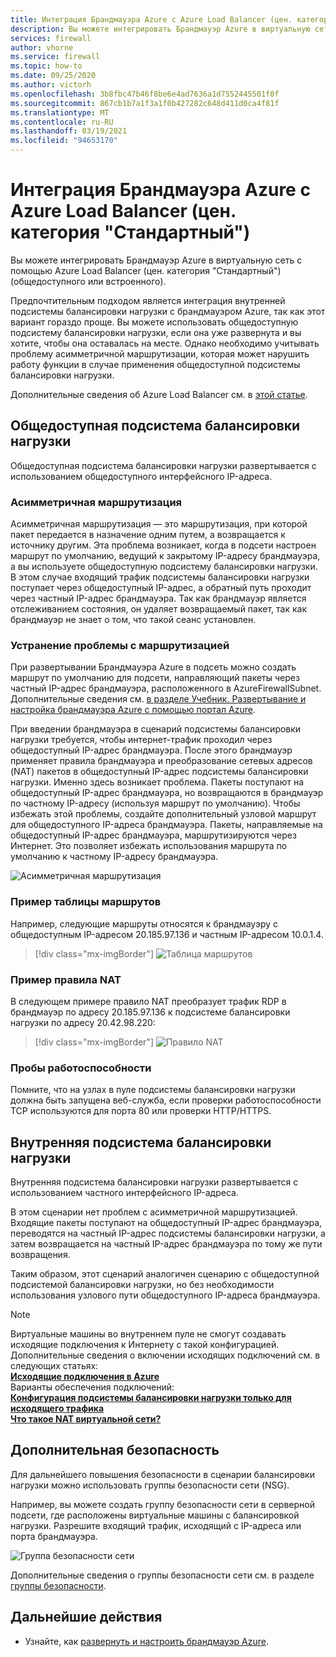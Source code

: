 ```yaml
---
title: Интеграция Брандмауэра Azure с Azure Load Balancer (цен. категория "Стандартный")
description: Вы можете интегрировать Брандмауэр Azure в виртуальную сеть с помощью Azure Load Balancer (цен. категория "Стандартный") (общедоступного или встроенного).
services: firewall
author: vhorne
ms.service: firewall
ms.topic: how-to
ms.date: 09/25/2020
ms.author: victorh
ms.openlocfilehash: 3b8fbc47b46f8be6e4ad7636a1d7552445501f0f
ms.sourcegitcommit: 867cb1b7a1f3a1f0b427282c648d411d0ca4f81f
ms.translationtype: MT
ms.contentlocale: ru-RU
ms.lasthandoff: 03/19/2021
ms.locfileid: "94653170"
---
```

# <a name="integrate-azure-firewall-with-azure-standard-load-balancer"></a>Интеграция Брандмауэра Azure с Azure Load Balancer (цен. категория "Стандартный")

Вы можете интегрировать Брандмауэр Azure в виртуальную сеть с помощью Azure Load Balancer (цен. категория "Стандартный") (общедоступного или встроенного). 

Предпочтительным подходом является интеграция внутренней подсистемы балансировки нагрузки с брандмауэром Azure, так как этот вариант гораздо проще. Вы можете использовать общедоступную подсистему балансировки нагрузки, если она уже развернута и вы хотите, чтобы она оставалась на месте. Однако необходимо учитывать проблему асимметричной маршрутизации, которая может нарушить работу функции в случае применения общедоступной подсистемы балансировки нагрузки.

Дополнительные сведения об Azure Load Balancer см. в [этой статье](../load-balancer/load-balancer-overview.md).

## <a name="public-load-balancer"></a>Общедоступная подсистема балансировки нагрузки

Общедоступная подсистема балансировки нагрузки развертывается с использованием общедоступного интерфейсного IP-адреса.

### <a name="asymmetric-routing"></a>Асимметричная маршрутизация

Асимметричная маршрутизация — это маршрутизация, при которой пакет передается в назначение одним путем, а возвращается к источнику другим. Эта проблема возникает, когда в подсети настроен маршрут по умолчанию, ведущий к закрытому IP-адресу брандмауэра, а вы используете общедоступную подсистему балансировки нагрузки. В этом случае входящий трафик подсистемы балансировки нагрузки поступает через общедоступный IP-адрес, а обратный путь проходит через частный IP-адрес брандмауэра. Так как брандмауэр является отслеживанием состояния, он удаляет возвращаемый пакет, так как брандмауэр не знает о том, что такой сеанс установлен.

### <a name="fix-the-routing-issue"></a>Устранение проблемы с маршрутизацией

При развертывании Брандмауэра Azure в подсеть можно создать маршрут по умолчанию для подсети, направляющий пакеты через частный IP-адрес брандмауэра, расположенного в AzureFirewallSubnet. Дополнительные сведения см. [в разделе Учебник. Развертывание и настройка брандмауэра Azure с помощью портал Azure](tutorial-firewall-deploy-portal.md#create-a-default-route).

При введении брандмауэра в сценарий подсистемы балансировки нагрузки требуется, чтобы интернет-трафик проходил через общедоступный IP-адрес брандмауэра. После этого брандмауэр применяет правила брандмауэра и преобразование сетевых адресов (NAT) пакетов в общедоступный IP-адрес подсистемы балансировки нагрузки. Именно здесь возникает проблема. Пакеты поступают на общедоступный IP-адрес брандмауэра, но возвращаются в брандмауэр по частному IP-адресу (используя маршрут по умолчанию).
Чтобы избежать этой проблемы, создайте дополнительный узловой маршрут для общедоступного IP-адреса брандмауэра. Пакеты, направляемые на общедоступный IP-адрес брандмауэра, маршрутизируются через Интернет. Это позволяет избежать использования маршрута по умолчанию к частному IP-адресу брандмауэра.

![Асимметричная маршрутизация](media/integrate-lb/Firewall-LB-asymmetric.png)

### <a name="route-table-example"></a>Пример таблицы маршрутов

Например, следующие маршруты относятся к брандмауэру с общедоступным IP-адресом 20.185.97.136 и частным IP-адресом 10.0.1.4.

> [!div class="mx-imgBorder"]
> ![Таблица маршрутов](media/integrate-lb/route-table.png)

### <a name="nat-rule-example"></a>Пример правила NAT

В следующем примере правило NAT преобразует трафик RDP в брандмауэр по адресу 20.185.97.136 к подсистеме балансировки нагрузки по адресу 20.42.98.220:

> [!div class="mx-imgBorder"]
> ![Правило NAT](media/integrate-lb/nat-rule-02.png)

### <a name="health-probes"></a>Пробы работоспособности

Помните, что на узлах в пуле подсистемы балансировки нагрузки должна быть запущена веб-служба, если проверки работоспособности TCP используются для порта 80 или проверки HTTP/HTTPS.

## <a name="internal-load-balancer"></a>Внутренняя подсистема балансировки нагрузки

Внутренняя подсистема балансировки нагрузки развертывается с использованием частного интерфейсного IP-адреса.

В этом сценарии нет проблем с асимметричной маршрутизацией. Входящие пакеты поступают на общедоступный IP-адрес брандмауэра, переводятся на частный IP-адрес подсистемы балансировки нагрузки, а затем возвращается на частный IP-адрес брандмауэра по тому же пути возвращения.

Таким образом, этот сценарий аналогичен сценарию с общедоступной подсистемой балансировки нагрузки, но без необходимости использования узлового пути общедоступного IP-адреса брандмауэра.

>[!NOTE]
>Виртуальные машины во внутреннем пуле не смогут создавать исходящие подключения к Интернету с такой конфигурацией. </br> Дополнительные сведения о включении исходящих подключений см. в следующих статьях: </br> **[Исходящие подключения в Azure](../load-balancer/load-balancer-outbound-connections.md)**</br> Варианты обеспечения подключений: </br> **[Конфигурация подсистемы балансировки нагрузки только для исходящего трафика](../load-balancer/egress-only.md)** </br> [**Что такое NAT виртуальной сети?**](../virtual-network/nat-overview.md)


## <a name="additional-security"></a>Дополнительная безопасность

Для дальнейшего повышения безопасности в сценарии балансировки нагрузки можно использовать группы безопасности сети (NSG).

Например, вы можете создать группу безопасности сети в серверной подсети, где расположены виртуальные машины с балансировкой нагрузки. Разрешите входящий трафик, исходящий с IP-адреса или порта брандмауэра.

![Группа безопасности сети](media/integrate-lb/nsg-01.png)

Дополнительные сведения о группы безопасности сети см. в разделе [группы безопасности](../virtual-network/network-security-groups-overview.md).

## <a name="next-steps"></a>Дальнейшие действия

- Узнайте, как [развернуть и настроить брандмауэр Azure](tutorial-firewall-deploy-portal.md).
